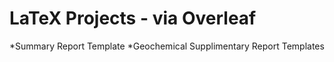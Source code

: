 # LaTeX Projects - via Overleaf

*Summary Report Template
*Geochemical Supplimentary Report Templates
